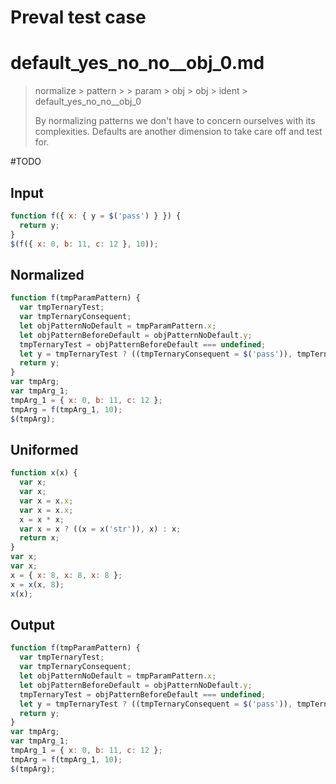 # Preval test case

# default_yes_no_no__obj_0.md

> normalize > pattern >  > param > obj > obj > ident > default_yes_no_no__obj_0
>
> By normalizing patterns we don't have to concern ourselves with its complexities. Defaults are another dimension to take care off and test for.

#TODO

## Input

`````js filename=intro
function f({ x: { y = $('pass') } }) {
  return y;
}
$(f({ x: 0, b: 11, c: 12 }, 10));
`````

## Normalized

`````js filename=intro
function f(tmpParamPattern) {
  var tmpTernaryTest;
  var tmpTernaryConsequent;
  let objPatternNoDefault = tmpParamPattern.x;
  let objPatternBeforeDefault = objPatternNoDefault.y;
  tmpTernaryTest = objPatternBeforeDefault === undefined;
  let y = tmpTernaryTest ? ((tmpTernaryConsequent = $('pass')), tmpTernaryConsequent) : objPatternBeforeDefault;
  return y;
}
var tmpArg;
var tmpArg_1;
tmpArg_1 = { x: 0, b: 11, c: 12 };
tmpArg = f(tmpArg_1, 10);
$(tmpArg);
`````

## Uniformed

`````js filename=intro
function x(x) {
  var x;
  var x;
  var x = x.x;
  var x = x.x;
  x = x * x;
  var x = x ? ((x = x('str')), x) : x;
  return x;
}
var x;
var x;
x = { x: 8, x: 8, x: 8 };
x = x(x, 8);
x(x);
`````

## Output

`````js filename=intro
function f(tmpParamPattern) {
  var tmpTernaryTest;
  var tmpTernaryConsequent;
  let objPatternNoDefault = tmpParamPattern.x;
  let objPatternBeforeDefault = objPatternNoDefault.y;
  tmpTernaryTest = objPatternBeforeDefault === undefined;
  let y = tmpTernaryTest ? ((tmpTernaryConsequent = $('pass')), tmpTernaryConsequent) : objPatternBeforeDefault;
  return y;
}
var tmpArg;
var tmpArg_1;
tmpArg_1 = { x: 0, b: 11, c: 12 };
tmpArg = f(tmpArg_1, 10);
$(tmpArg);
`````
